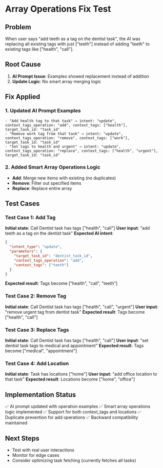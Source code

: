 # Array Operations Fix Test

## Problem

When user says "add teeth as a tag on the dentist task", the AI was replacing all existing tags with just ["teeth"] instead of adding "teeth" to existing tags like ["health", "call"].

## Root Cause

1. **AI Prompt Issue**: Examples showed replacement instead of addition
2. **Update Logic**: No smart array merging logic

## Fix Applied

### 1. Updated AI Prompt Examples

```
- "Add health tag to that task" → intent: "update", context_tags_operation: "add", context_tags: ["health"], target_task_id: "task_id"
- "Remove work tag from that task" → intent: "update", context_tags_operation: "remove", context_tags: ["work"], target_task_id: "task_id"
- "Set tags to health and urgent" → intent: "update", context_tags_operation: "replace", context_tags: ["health", "urgent"], target_task_id: "task_id"
```

### 2. Added Smart Array Operations Logic

- **Add**: Merge new items with existing (no duplicates)
- **Remove**: Filter out specified items
- **Replace**: Replace entire array

## Test Cases

### Test Case 1: Add Tag

**Initial state**: Call Dentist task has tags ["health", "call"]
**User input**: "add teeth as a tag on the dentist task"
**Expected AI intent**:

```json
{
  "intent_type": "update",
  "parameters": {
    "target_task_id": "dentist_task_id",
    "context_tags_operation": "add",
    "context_tags": ["teeth"]
  }
}
```

**Expected result**: Tags become ["health", "call", "teeth"]

### Test Case 2: Remove Tag

**Initial state**: Call Dentist task has tags ["health", "call", "urgent"]
**User input**: "remove urgent tag from dentist task"
**Expected result**: Tags become ["health", "call"]

### Test Case 3: Replace Tags

**Initial state**: Call Dentist task has tags ["health", "call"]
**User input**: "set dentist task tags to medical and appointment"
**Expected result**: Tags become ["medical", "appointment"]

### Test Case 4: Add Location

**Initial state**: Task has locations ["home"]
**User input**: "add office location to that task"
**Expected result**: Locations become ["home", "office"]

## Implementation Status

✅ AI prompt updated with operation examples
✅ Smart array operations logic implemented
✅ Support for both context_tags and locations
✅ Duplicate prevention for add operations
✅ Backward compatibility maintained

## Next Steps

- Test with real user interactions
- Monitor for edge cases
- Consider optimizing task fetching (currently fetches all tasks)
